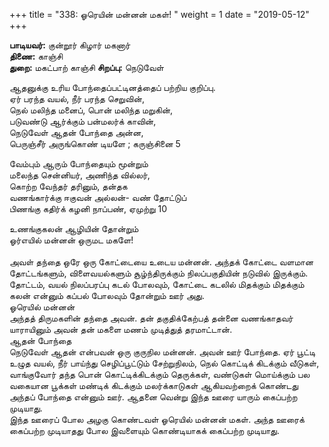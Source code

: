 ﻿+++
title = "338: ஓரெயின் மன்னன் மகள்!  "
weight = 1
date = "2019-05-12"
+++

**பாடியவர்:** குன்றூர் கிழார் மகனார்  
**திணை:** காஞ்சி  
**துறை:** மகட்பாற் காஞ்சி **சிறப்பு:** நெடுவேள்  
  
ஆதனுக்கு உரிய போந்தைப்பட்டினத்தைப் பற்றிய குறிப்பு.  
ஏர் பரந்த வயல், நீர் பரந்த செறுவின்,  
நெல் மலிந்த மனைப், பொன் மலிந்த மறுகின்,  
படுவண்டு ஆர்க்கும் பன்மலர்க் காவின்,  
நெடுவேள் ஆதன் போந்தை அன்ன,  
பெருஞ்சீர் அருங்கொண் டியளே ; கருஞ்சினை 5  
  
வேம்பும் ஆரும் போந்தையும் மூன்றும்  
மலைந்த சென்னியர், அணிந்த வில்லர்,  
கொற்ற வேந்தர் தரினும், தன்தக  
வணங்கார்க்கு ஈகுவன் அல்லன்- வண் தோட்டுப்  
பிணங்கு கதிர்க் கழனி நாப்பண், ஏமுற்று 10  
  
உணங்குகலன் ஆழியின் தோன்றும்  
ஓர்எயில் மன்னன் ஒருமட மகளே!  
   
அவள் தந்தை ஒரே ஒரு கோட்டையை உடைய மன்னன். அந்தக் கோட்டை வளமான தோட்டங்களும், விளைவயல்களும் சூழ்ந்திருக்கும் நிலப்பகுதியின் நடுவில் இருக்கும். தோட்டம், வயல் நிலப்பரப்பு கடல் போலவும், கோட்டை கடலில் மிதக்கும் மிதக்கும் கலன் என்னும் கப்பல் போலவும் தோன்றும் ஊர் அது.  
ஓரெயில் மன்னன்  
அந்தத் திருமகளின் தந்தை அவன். தன் தகுதிக்கேற்பத் தன்னை வணங்காதவர் யாராயினும் அவன் தன் மகளை மணம் முடித்துத் தரமாட்டான்.  
ஆதன் போந்தை  
நெடுவேள் ஆதன் என்பவன் ஒரு குருநில மன்னன். அவன் ஊர் போந்தை. ஏர் பூட்டி உழுத வயல், நீர் பாய்ந்து செழிப்பூட்டும் சேற்றுநிலம், நெல் கொட்டிக் கிடக்கும் வீடுகள், வாங்குவோர் தந்த பொன் கொட்டிக்கிடக்கும் தெருக்கள், வண்டுகள் மொய்க்கும் பல வகையான பூக்கள் மண்டிக் கிடக்கும் மலர்க்காடுகள் ஆகியவற்றைக் கொண்டது அந்தப் போந்தை என்னும் ஊர். ஆதனை வென்று இந்த ஊரை யாரும் கைப்பற்ற முடியாது.  
இந்த ஊரைப் போல அழகு கொண்டவள் ஓரெயில் மன்னன் மகள். அந்த ஊரைக் கைப்பற்ற முடியாதது போல இவளையும் கொண்டியாகக் கைப்பற்ற முடியாது.  
